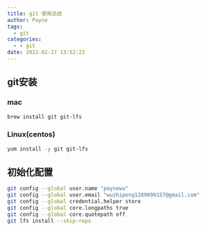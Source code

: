 ```yaml
---
title: git 使用总结
author: Payne
tags:
  - git
categories:
  - - git
date: 2022-02-17 13:52:22
---
```


## git安装

### mac

```bash
brew install git git-lfs
```

### Linux(centos)

```bash
yum install -y git git-lfs
```



## 初始化配置

```bash
git config --global user.name "paynewu"
git config --global user.email "wuzhipeng1289690157@gmail.com"
git config --global credential.helper store
git config --global core.longpaths true
git config --global core.quotepath off
git lfs install --skip-repo
```




